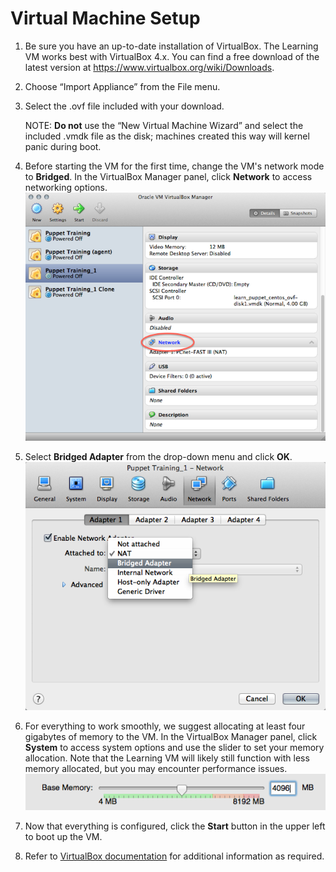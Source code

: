 # Virtual Machine Setup

1. Be sure you have an up-to-date installation of VirtualBox. The Learning VM works best with VirtualBox 4.x. You can find a free download of the latest version at https://www.virtualbox.org/wiki/Downloads.

2. Choose “Import Appliance” from the File menu.
3. Select the .ovf file included with your download.

	NOTE: __Do not__ use the “New Virtual Machine Wizard” and select the included .vmdk file as the disk; machines created this way will kernel panic during boot. 

4. Before starting the VM for the first time, change the VM's network mode to __Bridged__. In the VirtualBox Manager panel, click __Network__ to access networking options.
![image](../assets/vbox_network.png)

5. Select __Bridged Adapter__ from the drop-down menu and click __OK__.
![image](../assets/vbox_network_bridged.png)

6. For everything to work smoothly, we suggest allocating at least four gigabytes of memory to the VM. In the VirtualBox Manager panel, click __System__ to access system options and use the slider to set your memory allocation. Note that the Learning VM will likely still function with less memory allocated, but you may encounter performance issues.
![image](../assets/vbox_memory.png)

7. Now that everything is configured, click the __Start__ button in the upper left to boot up the VM.

6. Refer to [VirtualBox documentation](http://www.virtualbox.org/manual) for additional information as required.
